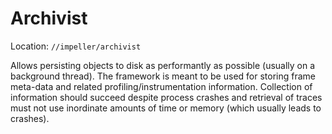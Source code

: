 # Archivist

Location: `//impeller/archivist`

Allows persisting objects to disk as performantly as possible (usually on a
background thread). The framework is meant to be used for storing frame
meta-data and related profiling/instrumentation information. Collection of
information should succeed despite process crashes and retrieval of traces must
not use inordinate amounts of time or memory (which usually leads to crashes).
